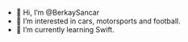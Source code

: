 - 👋 Hi, I’m @BerkaySancar
- 👀 I’m interested in cars, motorsports and football.
- 🌱 I’m currently learning Swift.
